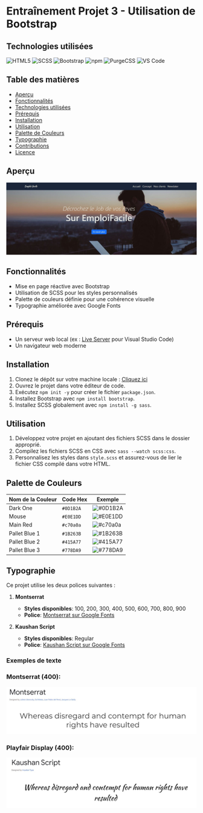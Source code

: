 # Entraînement Projet 3 - Utilisation de Bootstrap

## Technologies utilisées

![HTML5](https://img.shields.io/badge/HTML5-%23E34F26.svg?&style=for-the-badge&logo=html5&logoColor=white)
![SCSS](https://img.shields.io/badge/SCSS-%23CC6699.svg?&style=for-the-badge&logo=sass&logoColor=white)
![Bootstrap](https://img.shields.io/badge/Bootstrap-563D7C.svg?&style=for-the-badge&logo=bootstrap&logoColor=white)
![npm](https://img.shields.io/badge/npm-CB3837.svg?&style=for-the-badge&logo=npm&logoColor=white)
![PurgeCSS](https://img.shields.io/badge/PurgeCSS-v6-blue?logo=purgecss)
![VS Code](https://img.shields.io/badge/VS%20Code-007ACC.svg?&style=for-the-badge&logo=visual-studio-code&logoColor=white)

## Table des matières

- [Aperçu](#aperçu)
- [Fonctionnalités](#fonctionnalités)
- [Technologies utilisées](#technologies-utilisées)
- [Prérequis](#prérequis)
- [Installation](#installation)
- [Utilisation](#utilisation)
- [Palette de Couleurs](#palette-de-couleurs)
- [Typographie](#typographie)
- [Contributions](#contributions)
- [Licence](#licence)

## Aperçu

<img src="./ressources/apercu.jpg" alt="Aperçu de la page d'accueil" width="600">

## Fonctionnalités

- Mise en page réactive avec Bootstrap
- Utilisation de SCSS pour les styles personnalisés
- Palette de couleurs définie pour une cohérence visuelle
- Typographie améliorée avec Google Fonts

## Prérequis

- Un serveur web local (ex : [Live Server](https://marketplace.visualstudio.com/items?itemName=ritwickdey.LiveServer) pour Visual Studio Code)
- Un navigateur web moderne

## Installation

1. Clonez le dépôt sur votre machine locale : [Cliquez ici](https://github.com/pascalinecte91/Bootstrap-project-3.git)
2. Ouvrez le projet dans votre éditeur de code.
3. Exécutez `npm init -y` pour créer le fichier `package.json`.
4. Installez Bootstrap avec `npm install bootstrap`.
5. Installez SCSS globalement avec `npm install -g sass`.

## Utilisation

1. Développez votre projet en ajoutant des fichiers SCSS dans le dossier approprié.
2. Compilez les fichiers SCSS en CSS avec `sass --watch scss:css`.
3. Personnalisez les styles dans `style.scss` et assurez-vous de lier le fichier CSS compilé dans votre HTML.

## Palette de Couleurs

| Nom de la Couleur    | Code Hex   | Exemple                   |
|----------------------|------------|---------------------------|
| Dark One             | `#0D1B2A`  | ![#0D1B2A](https://via.placeholder.com/20/0D1B2A/FFFFFF?text=+) |
| Mouse                | `#E0E1DD`  | ![#E0E1DD](https://via.placeholder.com/20/E0E1DD/FFFFFF?text=+) |
| Main Red             | `#c70a0a`  | ![#c70a0a](https://via.placeholder.com/20/c70a0a/FFFFFF?text=+) |
| Pallet Blue 1        | `#1B263B`  | ![#1B263B](https://via.placeholder.com/20/1B263B/FFFFFF?text=+) |
| Pallet Blue 2        | `#415A77`  | ![#415A77](https://via.placeholder.com/20/415A77/FFFFFF?text=+) |
| Pallet Blue 3        | `#778DA9`  | ![#778DA9](https://via.placeholder.com/20/778DA9/FFFFFF?text=+) |

## Typographie

Ce projet utilise les deux polices suivantes :

1. **Montserrat**
   - **Styles disponibles**: 100, 200, 300, 400, 500, 600, 700, 800, 900
   - **Police**: [Montserrat sur Google Fonts](https://fonts.google.com/specimen/Montserrat)

2. **Kaushan Script**
   - **Styles disponibles**: Regular
   - **Police**: [Kaushan Script sur Google Fonts](https://fonts.google.com/specimen/Kaushan+Script)

### Exemples de texte

### Montserrat (400):
![Exemple Montserrat](./ressources/apercu%20Montserrat.jpg)

### Playfair Display (400):
![Exemple Kaushan-script](./ressources/apercu%20kaushan.jpg)

